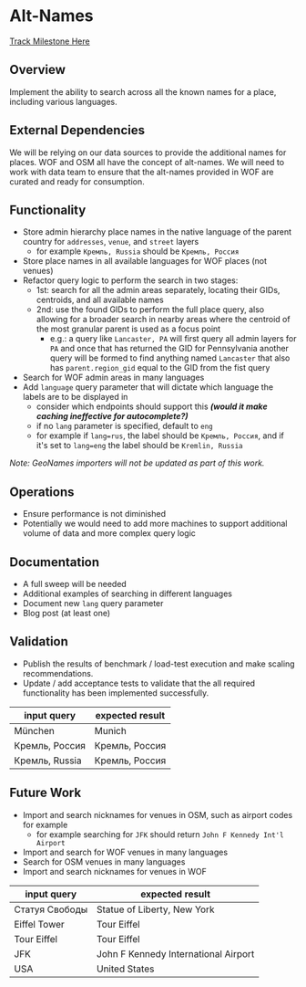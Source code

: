 # Alt-Names

[Track Milestone Here](https://github.com/issues?utf8=%E2%9C%93&q=is%3Aopen+user%3Apelias+milestone%3A%22Alt-Names%22)


## Overview

Implement the ability to search across all the known names for a place, including various languages.


## External Dependencies

We will be relying on our data sources to provide the additional names for places.
WOF and OSM all have the concept of alt-names. We will need to work with data team
to ensure that the alt-names provided in WOF are curated and ready for consumption. 


## Functionality

- Store admin hierarchy place names in the native language of the parent country for `addresses`, `venue`, and `street` layers
  - for example `Кремль, Russia` should be `Кремль, Россия`
- Store place names in all available languages for WOF places (not venues)
- Refactor query logic to perform the search in two stages:
  - 1st: search for all the admin areas separately, locating their GIDs, centroids, and all available names
  - 2nd: use the found GIDs to perform the full place query, also allowing for a broader search in nearby areas where the centroid of the most granular parent is used as a focus point
    - e.g.: a query like `Lancaster, PA` will first query all admin layers for `PA` and once that has returned the GID for Pennsylvania another query will be formed to find anything named `Lancaster` that also has `parent.region_gid` equal to the GID from the fist query
- Search for WOF admin areas in many languages
- Add `language` query parameter that will dictate which language the labels are to be displayed in
  - consider which endpoints should support this ___(would it make caching ineffective for autocomplete?)___
  - if no `lang` parameter is specified, default to `eng`
  - for example if `lang=rus`, the label should be `Кремль, Россия`, and if it's set to `lang=eng` the label should be `Kremlin, Russia`

_Note: GeoNames importers will not be updated as part of this work._


## Operations

- Ensure performance is not diminished
- Potentially we would need to add more machines to support additional volume of data and more complex query logic


## Documentation

- A full sweep will be needed
- Additional examples of searching in different languages
- Document new `lang` query parameter
- Blog post (at least one)


## Validation

- Publish the results of benchmark / load-test execution and make scaling recommendations.
- Update / add acceptance tests to validate that the all required functionality has been implemented successfully.

|input query|expected result|
|---|---|
| München | Munich |
| Кремль, Россия | Кремль, Россия |
| Кремль, Russia | Кремль, Россия |


## Future Work

- Import and search nicknames for venues in OSM, such as airport codes for example
  - for example searching for `JFK` should return `John F Kennedy Int'l Airport`
- Import and search for WOF venues in many languages
- Search for OSM venues in many languages
- Import and search nicknames for venues in WOF


|input query|expected result|
|---|---|
| Статуя Свободы | Statue of Liberty, New York |
| Eiffel Tower | Tour Eiffel |
| Tour Eiffel | Tour Eiffel |
| JFK | John F Kennedy International Airport |
| USA | United States |



